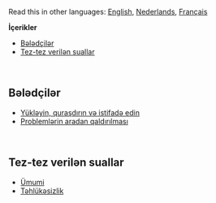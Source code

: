 Read this in other languages: [English](readme.md), [Nederlands](readmenl.md), [Français](readmefr.md)

**İçerikler**

- [Bələdçilər](#rehberler)
- [Tez-tez verilən suallar](#sss'ler)
<!-- - [Tez-tez verilən suallar](#sss'ler)
- [Digər Siyahılar](#diğer-listeler) -->

<br>

## Bələdçilər

- [Yükləyin, quraşdırın və istifadə edin](https://github.com/Anarios/return-youtube-dislike/wiki/Downloading,-Installing-&-Using)
- [Problemlərin aradan qaldırılması](https://github.com/Anarios/return-youtube-dislike/wiki/Troubleshooting-Guide)
<!-- - [Tez-tez verilən suallar](FAQaz.md)
- [Bugları nə vaxt və necə bildirmək olar](Guide__Bug_Reporting.md)
- [Töhfə](https://github.com/Anarios/return-youtube-dislike/blob/main/CONTRIBUTINGtr.md) -->
<!-- - [Vikini necə yeniləmək olar](/) -->

<br>

## Tez-tez verilən suallar

- [Ümumi](https://github.com/Anarios/return-youtube-dislike/blob/main/Docs/FAQaz.md)
- [Təhlükəsizlik](https://github.com/Anarios/return-youtube-dislike/blob/main/Docs/SECURITY-FAQaz.md)

<!-- - [Təhlükəsizlik](FAQ_Privacy.md)
- [Texniki](FAQ_Technical.md)
- [İstehsalçılar](FAQ_Creators.md)

<br>

## Digər Siyahılar

- [Common Problems](Common_Problems.md)
- [Repeated Questions](Repeated_Questions.md)
- [Repeated Feature requests](Repeated_Feature_requests.md)
- [Repeated Issues](Repeated_Issues.md) -->
